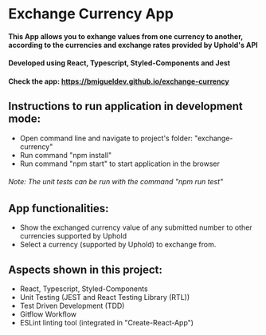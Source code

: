 # Exchange Currency App

#### This App allows you to exhange values from one currency to another, according to the currencies and exchange rates provided by Uphold's API

#### Developed using React, Typescript, Styled-Components and Jest

#### Check the app: https://bmigueldev.github.io/exchange-currency

## Instructions to run application in development mode:
- Open command line and navigate to project's folder: "exchange-currency"
- Run command "npm install"
- Run command "npm start" to start application in the browser
###### Note: The unit tests can be run with the command "npm run test"

## App functionalities:
- Show the exchanged currency value of any submitted number to other currencies supported by Uphold
- Select a currency (supported by Uphold) to exchange from.

## Aspects shown in this project:
- React, Typescript, Styled-Components
- Unit Testing (JEST and React Testing Library (RTL))
- Test Driven Development (TDD)
- Gitflow Workflow
- ESLint linting tool (integrated in "Create-React-App")
